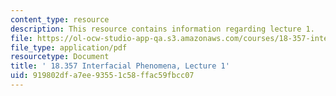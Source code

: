 ```yaml
---
content_type: resource
description: This resource contains information regarding lecture 1.
file: https://ol-ocw-studio-app-qa.s3.amazonaws.com/courses/18-357-interfacial-phenomena-fall-2010/919802dfa7ee93551c58ffac59fbcc07_MIT18_357F10_Lecture1.pdf
file_type: application/pdf
resourcetype: Document
title: ' 18.357 Interfacial Phenomena, Lecture 1'
uid: 919802df-a7ee-9355-1c58-ffac59fbcc07
---
```


